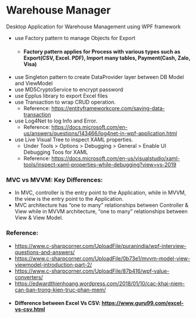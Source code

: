 # Warehouse Manager
Desktop Application for Warehouse Management using WPF framework
 - use Factory pattern to manage Objects for Export
      + #### Factory pattern applies for Process with various types such as Export(CSV, Excel. PDF), Import many tables, Payment(Cash, Zalo, Visa)
 - use Singleton pattern to create DataProvider layer between DB Model and ViewModel
 - use MD5CryptoService to encrypt password
 - use Epplus library to export Excel files
 - use Transaction to wrap CRUD operation. 
   - Reference: https://entityframeworkcore.com/saving-data-transaction
 - use Log4Net to log Info and Error. 
   - Reference: https://docs.microsoft.com/en-us/answers/questions/143466/log4net-in-wpf-application.html
 - use Live Visual Tree to inspect XAML properties. 
   - Under Tools > Options > Debugging > General > Enable UI Debugging Toos for XAML
   - Reference: https://docs.microsoft.com/en-us/visualstudio/xaml-tools/inspect-xaml-properties-while-debugging?view=vs-2019
### MVC vs MVVM: Key Differences: 
 - In MVC, controller is the entry point to the Application, while in MVVM, the view is the entry point to the Application.
 - MVC architecture has “one to many” relationships between Controller & View while in MVVM architecture, “one to many” relationships between View & View Model.
### Reference: 
 - https://www.c-sharpcorner.com/UploadFile/puranindia/wpf-interview-questions-and-answers/
 - https://www.c-sharpcorner.com/UploadFile/0b73e1/mvvm-model-view-viewmodel-introduction-part-2/
 - https://www.c-sharpcorner.com/UploadFile/87b416/wpf-value-converters/
 - https://edwardthienhoang.wordpress.com/2018/01/10/cac-khai-niem-can-ban-trong-kien-truc-phan-mem/
 - #### Difference between Excel Vs CSV: https://www.guru99.com/excel-vs-csv.html
